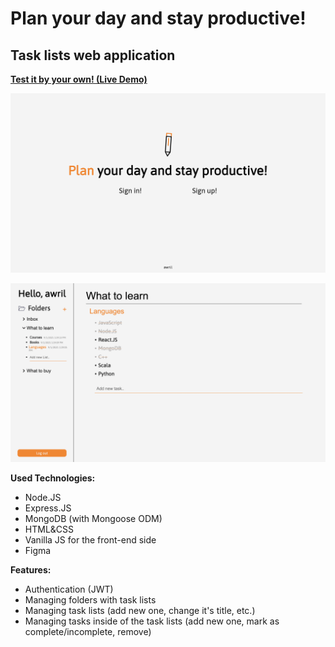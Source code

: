 # Plan your day and stay productive!

## Task lists web application

**[Test it by your own! (Live Demo)](https://awril-minimalist.herokuapp.com/)**

![Main-page.png](https://raw.githubusercontent.com/h0pped/ToDo-pet/main/public/readme-images/title-page.png)

![main-page.png](https://raw.githubusercontent.com/h0pped/ToDo-pet/main/public/readme-images/main-page.png)

**Used Technologies:**

 - Node.JS
 - Express.JS
 - MongoDB (with Mongoose ODM)
 - HTML&CSS
 - Vanilla JS for the front-end side
 - Figma

**Features:**

- Authentication (JWT)
- Managing folders with task lists
- Managing task lists (add new one, change it's title, etc.)
- Managing tasks inside of the task lists (add new one, mark as complete/incomplete, remove)


 
